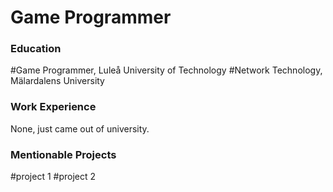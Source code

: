 # Game Programmer

### Education
#Game Programmer, Luleå University of Technology
#Network Technology, Mälardalens University

### Work Experience
None, just came out of university.

### Mentionable Projects
#project 1
#project 2
